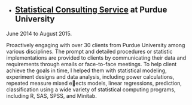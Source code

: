 * ## [Statistical Consulting Service](http://www.stat.purdue.edu/scs/index.html) at Purdue University   
June 2014 to August 2015.   

Proactively engaging with over 30 clients from Purdue University among various disciplines.
The prompt and detailed procedures or statistic implementations are provided to clients by
communicating their data and requirements through emails or face-to-face meetings. To help client
achieve the goals in time, I helped them with statistical modeling, experiment designs and data
analysis, including power calculations, repeated measure mixed eects models, linear regressions,
prediction, classification using a wide variety of statistical computing programs, including R, SAS,
SPSS, and Minitab.
